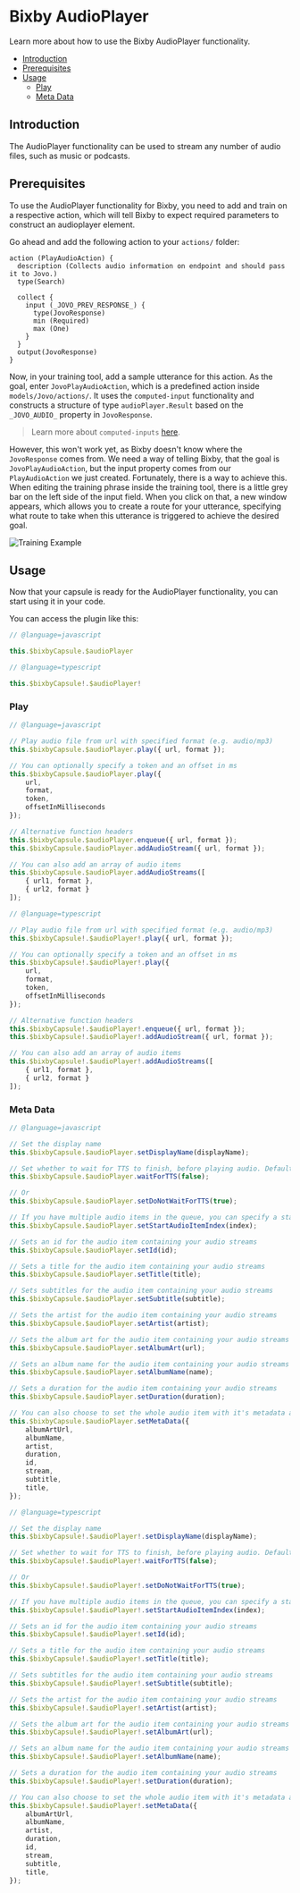 # Bixby AudioPlayer

Learn more about how to use the Bixby AudioPlayer functionality.

- [Introduction](#introduction)
- [Prerequisites](#prerequisites)
- [Usage](#usage)
  - [Play](#play)
  - [Meta Data](#meta-data)

## Introduction

The AudioPlayer functionality can be used to stream any number of audio files, such as music or podcasts.

## Prerequisites

To use the AudioPlayer functionality for Bixby, you need to add and train on a respective action, which will tell Bixby to expect required parameters to construct an audioplayer element.

Go ahead and add the following action to your `actions/` folder:

```bxb
action (PlayAudioAction) {
  description (Collects audio information on endpoint and should pass it to Jovo.)
  type(Search)

  collect {
    input (_JOVO_PREV_RESPONSE_) {
      type(JovoResponse)
      min (Required)
      max (One)
    }
  }
  output(JovoResponse)
}
```

Now, in your training tool, add a sample utterance for this action. As the goal, enter `JovoPlayAudioAction`, which is a predefined action inside `models/Jovo/actions/`. It uses the `computed-input` functionality and constructs a structure of type `audioPlayer.Result` based on the `_JOVO_AUDIO_` property in `JovoResponse`.

> Learn more about `computed-inputs` [here](https://bixbydevelopers.com/dev/docs/reference/type/action.collect.computed-input).

However, this won't work yet, as Bixby doesn't know where the `JovoResponse` comes from. We need a way of telling Bixby, that the goal is `JovoPlayAudioAction`, but the input property comes from our `PlayAudioAction` we just created. Fortunately, there is a way to achieve this. When editing the training phrase inside the training tool, there is a little grey bar on the left side of the input field. When you click on that, a new window appears, which allows you to create a route for your utterance, specifying what route to take when this utterance is triggered to achieve the desired goal.

![Training Example](../../img/bixby-training-audio.png 'This is how an example utterance in the training tool looks like.')

## Usage

Now that your capsule is ready for the AudioPlayer functionality, you can start using it in your code.

You can access the plugin like this:

```javascript
// @language=javascript

this.$bixbyCapsule.$audioPlayer

// @language=typescript

this.$bixbyCapsule!.$audioPlayer!
```

### Play

```javascript
// @language=javascript

// Play audio file from url with specified format (e.g. audio/mp3)
this.$bixbyCapsule.$audioPlayer.play({ url, format });

// You can optionally specify a token and an offset in ms
this.$bixbyCapsule.$audioPlayer.play({
	url,
	format,
	token,
	offsetInMilliseconds
});

// Alternative function headers
this.$bixbyCapsule.$audioPlayer.enqueue({ url, format });
this.$bixbyCapsule.$audioPlayer.addAudioStream({ url, format });

// You can also add an array of audio items
this.$bixbyCapsule.$audioPlayer.addAudioStreams([
	{ url1, format },
	{ url2, format }
]);

// @language=typescript

// Play audio file from url with specified format (e.g. audio/mp3)
this.$bixbyCapsule!.$audioPlayer!.play({ url, format });

// You can optionally specify a token and an offset in ms
this.$bixbyCapsule!.$audioPlayer!.play({
	url,
	format,
	token,
	offsetInMilliseconds
});

// Alternative function headers
this.$bixbyCapsule!.$audioPlayer!.enqueue({ url, format });
this.$bixbyCapsule!.$audioPlayer!.addAudioStream({ url, format });

// You can also add an array of audio items
this.$bixbyCapsule!.$audioPlayer!.addAudioStreams([
	{ url1, format },
	{ url2, format }
]);
```

### Meta Data

```javascript
// @language=javascript

// Set the display name
this.$bixbyCapsule.$audioPlayer.setDisplayName(displayName);

// Set whether to wait for TTS to finish, before playing audio. Default is false.
this.$bixbyCapsule.$audioPlayer.waitForTTS(false);

// Or
this.$bixbyCapsule.$audioPlayer.setDoNotWaitForTTS(true);

// If you have multiple audio items in the queue, you can specify a starting index, on which audio file the audioplayer is going to start
this.$bixbyCapsule.$audioPlayer.setStartAudioItemIndex(index);

// Sets an id for the audio item containing your audio streams
this.$bixbyCapsule.$audioPlayer.setId(id);

// Sets a title for the audio item containing your audio streams
this.$bixbyCapsule.$audioPlayer.setTitle(title);

// Sets subtitles for the audio item containing your audio streams
this.$bixbyCapsule.$audioPlayer.setSubtitle(subtitle);

// Sets the artist for the audio item containing your audio streams
this.$bixbyCapsule.$audioPlayer.setArtist(artist);

// Sets the album art for the audio item containing your audio streams
this.$bixbyCapsule.$audioPlayer.setAlbumArt(url);

// Sets an album name for the audio item containing your audio streams
this.$bixbyCapsule.$audioPlayer.setAlbumName(name);

// Sets a duration for the audio item containing your audio streams
this.$bixbyCapsule.$audioPlayer.setDuration(duration);

// You can also choose to set the whole audio item with it's metadata and audio streams
this.$bixbyCapsule.$audioPlayer.setMetaData({
	albumArtUrl,
	albumName,
	artist,
	duration,
	id,
	stream,
	subtitle,
	title,
});

// @language=typescript

// Set the display name
this.$bixbyCapsule!.$audioPlayer!.setDisplayName(displayName);

// Set whether to wait for TTS to finish, before playing audio. Default is false.
this.$bixbyCapsule!.$audioPlayer!.waitForTTS(false);

// Or
this.$bixbyCapsule!.$audioPlayer!.setDoNotWaitForTTS(true);

// If you have multiple audio items in the queue, you can specify a starting index, on which audio file the audioplayer is going to start
this.$bixbyCapsule!.$audioPlayer!.setStartAudioItemIndex(index);

// Sets an id for the audio item containing your audio streams
this.$bixbyCapsule!.$audioPlayer!.setId(id);

// Sets a title for the audio item containing your audio streams
this.$bixbyCapsule!.$audioPlayer!.setTitle(title);

// Sets subtitles for the audio item containing your audio streams
this.$bixbyCapsule!.$audioPlayer!.setSubtitle(subtitle);

// Sets the artist for the audio item containing your audio streams
this.$bixbyCapsule!.$audioPlayer!.setArtist(artist);

// Sets the album art for the audio item containing your audio streams
this.$bixbyCapsule!.$audioPlayer!.setAlbumArt(url);

// Sets an album name for the audio item containing your audio streams
this.$bixbyCapsule!.$audioPlayer!.setAlbumName(name);

// Sets a duration for the audio item containing your audio streams
this.$bixbyCapsule!.$audioPlayer!.setDuration(duration);

// You can also choose to set the whole audio item with it's metadata and audio streams
this.$bixbyCapsule!.$audioPlayer!.setMetaData({
	albumArtUrl,
	albumName,
	artist,
	duration,
	id,
	stream,
	subtitle,
	title,
});
```

<!--[metadata]: {"description": "Learn more about how to use the Bixby AudioPlayer functionality.",
"route": "samsung-bixby/audioplayer" }-->
